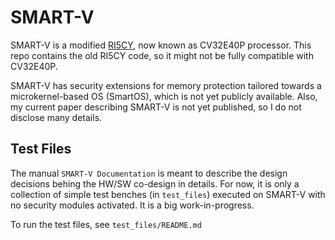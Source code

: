# SMART-V
SMART-V is a modified [RI5CY](https://github.com/openhwgroup/cv32e40p), now known as CV32E40P processor.
This repo contains the old RI5CY code, so it might not be fully compatible with CV32E40P.

SMART-V has security extensions for memory protection tailored towards a microkernel-based OS (SmartOS), which is not yet publicly available.
Also, my current paper describing SMART-V is not yet published, so I do not disclose many details.

## Test Files
The manual `SMART-V Documentation` is meant to describe the design decisions behing the HW/SW co-design in details.
For now, it is only a collection of simple test benches (in `test_files`) executed on SMART-V with no security modules activated.
It is a big work-in-progress.

To run the test files, see `test_files/README.md`

